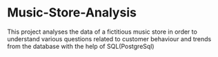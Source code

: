 # Music-Store-Analysis
This project analyses the data of a fictitious music store in order to understand various questions related to customer behaviour and trends from the database with the help of SQL(PostgreSql)
